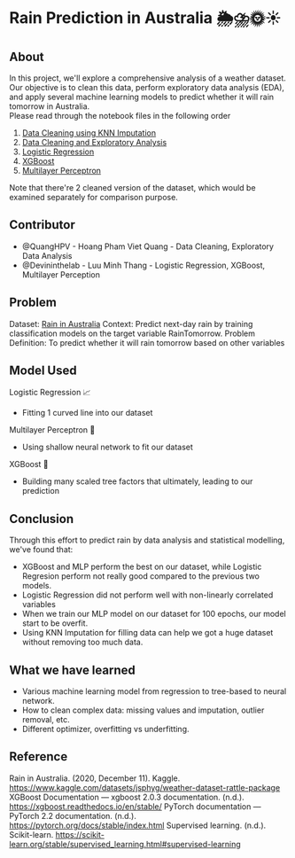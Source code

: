 # Rain Prediction in Australia 🌦️⛈️🌞☀️
## About
In this project, we'll explore a comprehensive analysis of a weather dataset.  
Our objective is to clean this data, perform exploratory data analysis (EDA), and apply several machine learning models to predict whether it will rain tomorrow in Australia.  
Please read through the notebook files in the following order
1. [Data Cleaning using KNN Imputation](https://github.com/QuangHPV/sc1015-project/blob/851919895fe7fc347156137609cc55bdbfa0d614/Data_Cleaning_KNN.ipynb)
2. [Data Cleaning and Exploratory Analysis](https://github.com/QuangHPV/sc1015-project/blob/851919895fe7fc347156137609cc55bdbfa0d614/Data_Cleaning_and_EDA.ipynb)
3. [Logistic Regression](https://github.com/QuangHPV/sc1015-project/blob/851919895fe7fc347156137609cc55bdbfa0d614/Logistic_Regression_Weather_AUS.ipynb)
4. [XGBoost](https://github.com/QuangHPV/sc1015-project/blob/851919895fe7fc347156137609cc55bdbfa0d614/XGBoost_Weather_AUS.ipynb)
5. [Multilayer Perceptron](https://github.com/QuangHPV/sc1015-project/blob/851919895fe7fc347156137609cc55bdbfa0d614/Multilayer_Perceptron.ipynb)

Note that there're 2 cleaned version of the dataset, which would be examined separately for comparison purpose.
## Contributor
* @QuangHPV - Hoang Pham Viet Quang - Data Cleaning, Exploratory Data Analysis
* @Devininthelab - Luu Minh Thang - Logistic Regression, XGBoost, Multilayer Perception

## Problem
Dataset: [Rain in Australia](https://www.kaggle.com/datasets/jsphyg/weather-dataset-rattle-package)
Context: Predict next-day rain by training classification models on the target variable RainTomorrow.
Problem Definition: To predict whether it will rain tomorrow based on other variables

## Model Used
Logistic Regression 📈
* Fitting 1 curved line into our dataset

Multilayer Perceptron 🤖
* Using shallow neural network to fit our dataset

XGBoost 🌳
* Building many scaled tree factors that ultimately, leading to our prediction

## Conclusion
Through this effort to predict rain by data analysis and statistical modelling, we've found that:
* XGBoost and MLP perform the best on our dataset, while Logistic Regresion perform not really good compared to the previous two models.
* Logistic Regression did not perform well with non-linearly correlated variables
* When we train our MLP model on our dataset for 100 epochs, our model start to be overfit.
* Using KNN Imputation for filling data can help we got a huge dataset without removing too much data.

## What we have learned
* Various machine learning model from regression to tree-based to neural network.
* How to clean complex data: missing values and imputation, outlier removal, etc.
* Different optimizer, overfitting vs underfitting.

## Reference
Rain in Australia. (2020, December 11). Kaggle. https://www.kaggle.com/datasets/jsphyg/weather-dataset-rattle-package
XGBoost Documentation — xgboost 2.0.3 documentation. (n.d.). https://xgboost.readthedocs.io/en/stable/
PyTorch documentation — PyTorch 2.2 documentation. (n.d.). https://pytorch.org/docs/stable/index.html
Supervised learning. (n.d.). Scikit-learn. https://scikit-learn.org/stable/supervised_learning.html#supervised-learning
